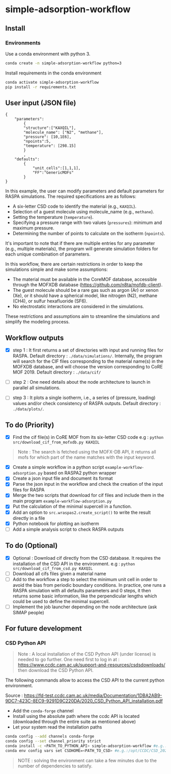 # simple-adsorption-workflow

## Install

### Environments 
Use a conda environment with python 3.
```bash
conda create -n simple-adsorption-workflow python=3
```

Install requirements in the conda environment
```bash
conda activate simple-adsorption-workflow
pip install -r requirements.txt
```
## User input (JSON file)

```
{
    "parameters":
        {
        "structure":["KAXQIL"],
        "molecule_name": ["N2", "methane"],
        "pressure": [10,1E6],
        "npoints":5,
        "temperature": [298.15]
        }
        ,
    "defaults":
        {
            "unit_cells":[1,1,1],
            "FF":"GenericMOFs"
        }
}
```
In this example, the user can modify parameters and default parameters for RASPA simulations. The required specifications are as follows:

- A six-letter CSD code to identify the material (e.g., `KAXQIL`).
- Selection of a guest molecule using molecule_name (e.g., `methane`).
- Setting the temperature (`temperature`).
- Specifying a pressure range with two values (`pressures`): minimum and maximum pressure.
- Determining the number of points to calculate on the isotherm (`npoints`).

It's important to note that if there are multiple entries for any parameter (e.g., multiple materials), the program will generate simulation folders for each unique combination of parameters.

In this workflow, there are certain restrictions in order to keep the simulations simple and make some assumptions:
- The material must be available in the CoreMOF database, accessible through the MOFXDB database (https://github.com/n8ta/mofdb-client).
- The guest molecule should be a rare gas such as argon (Ar) or xenon (Xe), or it should have a spherical model, like nitrogen (N2), methane (CH4), or sulfur hexafluoride (SF6).
- No electrostatic interactions are considered in the simulations.

These restrictions and assumptions aim to streamline the simulations and simplify the modeling process.

## Workflow outputs

- [x] step 1 : It first returns a set of directories with input and running files for RASPA. 
Default directory : `./data/simulations/`.
Internally, the program will search for the CIF files corresponding to the material name(s) in the MOFXDB database, and will choose the version corresponding to CoRE MOF 2019. 
Default directory : `./data/cif/`

- [ ] step 2 : One need details about the node architecture to launch in parallel all simulations.

- [ ] step 3 : It plots a single isotherm, i.e., a series of (pressure, loading) values and/or check consistency of RASPA outputs.
Default directory : `./data/plots/`.

## To do (Priority)
- [x] Find the cif file(s) in CoRE MOF from its six-letter CSD code
e.g : `python src/download_cif_from_mofxdb.py KAXQIL`

> Note : The search is fetched using the MOFX-DB API, it returns all mofs for which part of the name matches with the input keyword.
- [x] Create a simple workflow in a python script `example-workflow-adsorption.py` based on RASPA2 python wrapper
- [x] Create a json input file and document its format
- [x] Parse the json input in the workflow and check the creation of the input files for RASPA
- [x] Merge the two scripts that download for cif files and include them in the main program `example-workflow-adsorption.py`
- [x] Put the calculation of the minimal supercell in a function.
- [x] Add an option to `src.wraspas2.create_script()` to write the result directly in a file 
- [x] Python notebook for plotting an isotherm
- [ ] Add a simple analysis script to check RASPA outputs

## To do (Optional)

- [x] Optional : Download cif directly from the CSD database. It requires the installation of the CSD API in the environment.
e.g : `python src/download_cif_from_csd.py KAXQIL`
- [ ] Download all cifs files given a material name
- [ ] Add to the workflow a step to select the minimum unit cell in order to avoid the bias from periodic boundary conditions. In practice, one runs a RASPA simulation with all defaults parameters and 0 steps, it then returns some basic information, like the perpendicular lengths which could be used to define the minimal supercell. 
- [ ] Implement the job launcher depending on the node architecture (ask SIMAP people)

## For future development

### CSD Python API

> Note : A local installation of the CSD Python API (under license) is needed to go further. One need first to log in at :
https://www.ccdc.cam.ac.uk/support-and-resources/csdsdownloads/
then download the CSD Python API.

The following commands allow to access the CSD API to the current python environment.


Source : https://fd-test.ccdc.cam.ac.uk/media/Documentation/1DBA2AB9-9DC7-423C-8EC9-9291D9C220DA/2020_CSD_Python_API_installation.pdf
* Add the `conda-forge` channel
* Install using the absolute path where the ccdc API is located (downloaded through the entire suite as mentioned above)
* Let your system read the installation paths
```Bash
conda config --add channels conda-forge
conda config --set channel_priority strict
conda install -c <PATH_TO_PYTHON_API> simple-adsorption-workflow #e.g.:/opt/CCDC/Python_API_2022/ccdc_conda_channel simple-adsorption-workflow
conda env config vars set CSDHOME=<PATH_TO_CSD> #e.g.:/opt/CCDC/CSD_2022
```

> NOTE : solving the environment can take a few minutes due to the number of dependencies to satisfy.